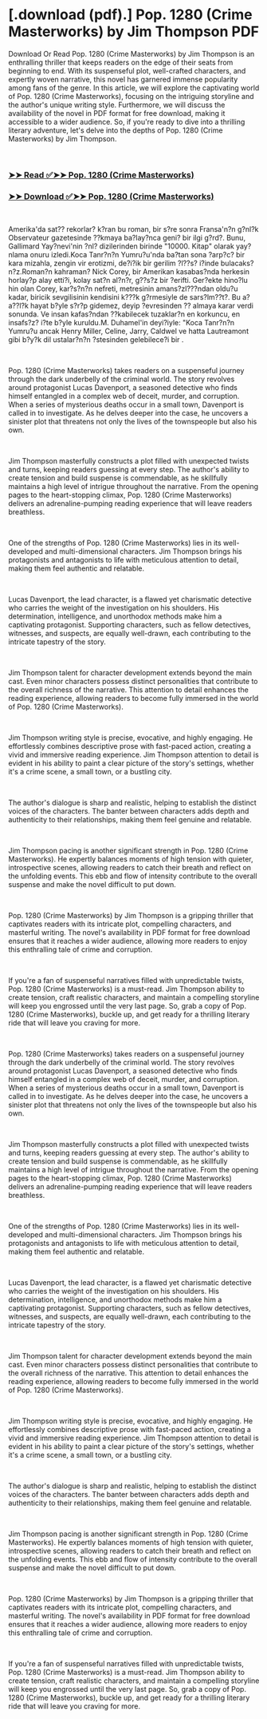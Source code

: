 # [.download (pdf).] Pop. 1280 (Crime Masterworks) by Jim Thompson PDF

<p>Download Or Read Pop. 1280 (Crime Masterworks) by Jim Thompson is an enthralling thriller that keeps readers on the edge of their seats from beginning to end. With its suspenseful plot, well-crafted characters, and expertly woven narrative, this novel has garnered immense popularity among fans of the genre. In this article, we will explore the captivating world of Pop. 1280 (Crime Masterworks), focusing on the intriguing storyline and the author's unique writing style. Furthermore, we will discuss the availability of the novel in PDF format for free download, making it accessible to a wider audience. So, if you're ready to dive into a thrilling literary adventure, let's delve into the depths of Pop. 1280 (Crime Masterworks) by Jim Thompson.</p>
<p>&nbsp;</p>

### [➤➤ Read ✅➤➤ Pop. 1280 (Crime Masterworks)](https://pdfwebsitebooks.blogspot.com/id/118149)

### [➤➤ Download ✅➤➤ Pop. 1280 (Crime Masterworks)](https://pdfwebsitebooks.blogspot.com/id/118149)

<p>&nbsp;</p>
<p>Amerika'da sat?? rekorlar? k?ran bu roman, bir s?re sonra Fransa'n?n g?nl?k Observateur gazetesinde ??kmaya ba?lay?nca geni? bir ilgi g?rd?. Bunu, Gallimard Yay?nevi'nin ?nl? dizilerinden birinde "10000. Kitap" olarak yay?nlama onuru izledi.Koca Tanr?n?n Yumru?u'nda ba?tan sona ?arp?c? bir kara mizahla, zengin vir erotizmi, de?i?ik bir gerilim ?l??s? i?inde bulacaks?n?z.Roman?n kahraman? Nick Corey, bir Amerikan kasabas?nda herkesin horlay?p alay etti?i, kolay sat?n al?n?r, g??s?z bir ?erifti. Ger?ekte hino?lu hin olan Corey, kar?s?n?n nefreti, metresinin amans?zl???ndan oldu?u kadar, biricik sevgilisinin kendisini k???k g?rmesiyle de sars?lm??t?. Bu a?a??l?k hayat b?yle s?r?p gidemez, deyip ?evresinden ?? almaya karar verdi sonunda. Ve insan kafas?ndan ??kabilecek tuzaklar?n en korkuncu, en insafs?z? i?te b?yle kuruldu.M. Duhamel'in deyi?iyle: "Koca Tanr?n?n Yumru?u ancak Henry Miller, Celine, Jarry, Caldwel ve hatta Lautreamont gibi b?y?k dil ustalar?n?n ?stesinden gelebilece?i bir .</p>
<p>&nbsp;</p>
<p>Pop. 1280 (Crime Masterworks) takes readers on a suspenseful journey through the dark underbelly of the criminal world. The story revolves around protagonist Lucas Davenport, a seasoned detective who finds himself entangled in a complex web of deceit, murder, and corruption. When a series of mysterious deaths occur in a small town, Davenport is called in to investigate. As he delves deeper into the case, he uncovers a sinister plot that threatens not only the lives of the townspeople but also his own.</p>
<p>&nbsp;</p>
<p>Jim Thompson masterfully constructs a plot filled with unexpected twists and turns, keeping readers guessing at every step. The author's ability to create tension and build suspense is commendable, as he skillfully maintains a high level of intrigue throughout the narrative. From the opening pages to the heart-stopping climax, Pop. 1280 (Crime Masterworks) delivers an adrenaline-pumping reading experience that will leave readers breathless.</p>
<p>&nbsp;</p>
<p>One of the strengths of Pop. 1280 (Crime Masterworks) lies in its well-developed and multi-dimensional characters. Jim Thompson brings his protagonists and antagonists to life with meticulous attention to detail, making them feel authentic and relatable.</p>
<p>&nbsp;</p>
<p>Lucas Davenport, the lead character, is a flawed yet charismatic detective who carries the weight of the investigation on his shoulders. His determination, intelligence, and unorthodox methods make him a captivating protagonist. Supporting characters, such as fellow detectives, witnesses, and suspects, are equally well-drawn, each contributing to the intricate tapestry of the story.</p>
<p>&nbsp;</p>
<p>Jim Thompson talent for character development extends beyond the main cast. Even minor characters possess distinct personalities that contribute to the overall richness of the narrative. This attention to detail enhances the reading experience, allowing readers to become fully immersed in the world of Pop. 1280 (Crime Masterworks).</p>
<p>&nbsp;</p>
<p>Jim Thompson writing style is precise, evocative, and highly engaging. He effortlessly combines descriptive prose with fast-paced action, creating a vivid and immersive reading experience. Jim Thompson attention to detail is evident in his ability to paint a clear picture of the story's settings, whether it's a crime scene, a small town, or a bustling city.</p>
<p>&nbsp;</p>
<p>The author's dialogue is sharp and realistic, helping to establish the distinct voices of the characters. The banter between characters adds depth and authenticity to their relationships, making them feel genuine and relatable.</p>
<p>&nbsp;</p>
<p>Jim Thompson pacing is another significant strength in Pop. 1280 (Crime Masterworks). He expertly balances moments of high tension with quieter, introspective scenes, allowing readers to catch their breath and reflect on the unfolding events. This ebb and flow of intensity contribute to the overall suspense and make the novel difficult to put down.</p>
<p>&nbsp;</p>
<p>Pop. 1280 (Crime Masterworks) by Jim Thompson is a gripping thriller that captivates readers with its intricate plot, compelling characters, and masterful writing. The novel's availability in PDF format for free download ensures that it reaches a wider audience, allowing more readers to enjoy this enthralling tale of crime and corruption.</p>
<p>&nbsp;</p>
<p>If you're a fan of suspenseful narratives filled with unpredictable twists, Pop. 1280 (Crime Masterworks) is a must-read. Jim Thompson ability to create tension, craft realistic characters, and maintain a compelling storyline will keep you engrossed until the very last page. So, grab a copy of Pop. 1280 (Crime Masterworks), buckle up, and get ready for a thrilling literary ride that will leave you craving for more.</p>
<p>&nbsp;</p>
<p>Pop. 1280 (Crime Masterworks) takes readers on a suspenseful journey through the dark underbelly of the criminal world. The story revolves around protagonist Lucas Davenport, a seasoned detective who finds himself entangled in a complex web of deceit, murder, and corruption. When a series of mysterious deaths occur in a small town, Davenport is called in to investigate. As he delves deeper into the case, he uncovers a sinister plot that threatens not only the lives of the townspeople but also his own.</p>
<p>&nbsp;</p>
<p>Jim Thompson masterfully constructs a plot filled with unexpected twists and turns, keeping readers guessing at every step. The author's ability to create tension and build suspense is commendable, as he skillfully maintains a high level of intrigue throughout the narrative. From the opening pages to the heart-stopping climax, Pop. 1280 (Crime Masterworks) delivers an adrenaline-pumping reading experience that will leave readers breathless.</p>
<p>&nbsp;</p>
<p>One of the strengths of Pop. 1280 (Crime Masterworks) lies in its well-developed and multi-dimensional characters. Jim Thompson brings his protagonists and antagonists to life with meticulous attention to detail, making them feel authentic and relatable.</p>
<p>&nbsp;</p>
<p>Lucas Davenport, the lead character, is a flawed yet charismatic detective who carries the weight of the investigation on his shoulders. His determination, intelligence, and unorthodox methods make him a captivating protagonist. Supporting characters, such as fellow detectives, witnesses, and suspects, are equally well-drawn, each contributing to the intricate tapestry of the story.</p>
<p>&nbsp;</p>
<p>Jim Thompson talent for character development extends beyond the main cast. Even minor characters possess distinct personalities that contribute to the overall richness of the narrative. This attention to detail enhances the reading experience, allowing readers to become fully immersed in the world of Pop. 1280 (Crime Masterworks).</p>
<p>&nbsp;</p>
<p>Jim Thompson writing style is precise, evocative, and highly engaging. He effortlessly combines descriptive prose with fast-paced action, creating a vivid and immersive reading experience. Jim Thompson attention to detail is evident in his ability to paint a clear picture of the story's settings, whether it's a crime scene, a small town, or a bustling city.</p>
<p>&nbsp;</p>
<p>The author's dialogue is sharp and realistic, helping to establish the distinct voices of the characters. The banter between characters adds depth and authenticity to their relationships, making them feel genuine and relatable.</p>
<p>&nbsp;</p>
<p>Jim Thompson pacing is another significant strength in Pop. 1280 (Crime Masterworks). He expertly balances moments of high tension with quieter, introspective scenes, allowing readers to catch their breath and reflect on the unfolding events. This ebb and flow of intensity contribute to the overall suspense and make the novel difficult to put down.</p>
<p>&nbsp;</p>
<p>Pop. 1280 (Crime Masterworks) by Jim Thompson is a gripping thriller that captivates readers with its intricate plot, compelling characters, and masterful writing. The novel's availability in PDF format for free download ensures that it reaches a wider audience, allowing more readers to enjoy this enthralling tale of crime and corruption.</p>
<p>&nbsp;</p>
<p>If you're a fan of suspenseful narratives filled with unpredictable twists, Pop. 1280 (Crime Masterworks) is a must-read. Jim Thompson ability to create tension, craft realistic characters, and maintain a compelling storyline will keep you engrossed until the very last page. So, grab a copy of Pop. 1280 (Crime Masterworks), buckle up, and get ready for a thrilling literary ride that will leave you craving for more.</p>
<p>&nbsp;</p>
